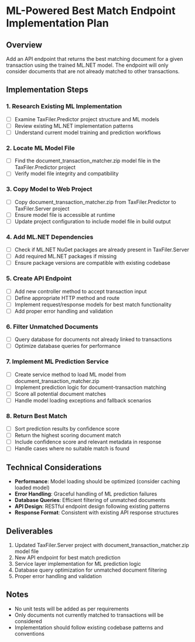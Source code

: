 # ML-Powered Best Match Endpoint Implementation Plan

## Overview
Add an API endpoint that returns the best matching document for a given transaction using the trained ML.NET model. The endpoint will only consider documents that are not already matched to other transactions.

## Implementation Steps

### 1. Research Existing ML Implementation
- [ ] Examine TaxFiler.Predictor project structure and ML models
- [ ] Review existing ML.NET implementation patterns
- [ ] Understand current model training and prediction workflows

### 2. Locate ML Model File
- [ ] Find the document_transaction_matcher.zip model file in the TaxFiler.Predictor project
- [ ] Verify model file integrity and compatibility

### 3. Copy Model to Web Project
- [ ] Copy document_transaction_matcher.zip from TaxFiler.Predictor to TaxFiler.Server project
- [ ] Ensure model file is accessible at runtime
- [ ] Update project configuration to include model file in build output

### 4. Add ML.NET Dependencies
- [ ] Check if ML.NET NuGet packages are already present in TaxFiler.Server
- [ ] Add required ML.NET packages if missing
- [ ] Ensure package versions are compatible with existing codebase

### 5. Create API Endpoint
- [ ] Add new controller method to accept transaction input
- [ ] Define appropriate HTTP method and route
- [ ] Implement request/response models for best match functionality
- [ ] Add proper error handling and validation

### 6. Filter Unmatched Documents
- [ ] Query database for documents not already linked to transactions
- [ ] Optimize database queries for performance

### 7. Implement ML Prediction Service
- [ ] Create service method to load ML model from document_transaction_matcher.zip
- [ ] Implement prediction logic for document-transaction matching
- [ ] Score all potential document matches
- [ ] Handle model loading exceptions and fallback scenarios

### 8. Return Best Match
- [ ] Sort prediction results by confidence score
- [ ] Return the highest scoring document match
- [ ] Include confidence score and relevant metadata in response
- [ ] Handle cases where no suitable match is found

## Technical Considerations

- **Performance**: Model loading should be optimized (consider caching loaded model)
- **Error Handling**: Graceful handling of ML prediction failures
- **Database Queries**: Efficient filtering of unmatched documents
- **API Design**: RESTful endpoint design following existing patterns
- **Response Format**: Consistent with existing API response structures

## Deliverables

1. Updated TaxFiler.Server project with document_transaction_matcher.zip model file
2. New API endpoint for best match prediction
3. Service layer implementation for ML prediction logic
4. Database query optimization for unmatched document filtering
5. Proper error handling and validation

## Notes

- No unit tests will be added as per requirements
- Only documents not currently matched to transactions will be considered
- Implementation should follow existing codebase patterns and conventions